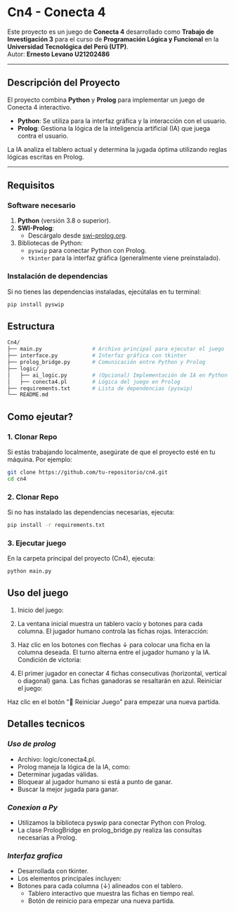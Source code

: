# Cn4 - Conecta 4

Este proyecto es un juego de **Conecta 4** desarrollado como **Trabajo de Investigación 3** para el curso de **Programación Lógica y Funcional** en la **Universidad Tecnológica del Perú (UTP)**.  
Autor: **Ernesto Levano U21202486**  

---

## **Descripción del Proyecto**

El proyecto combina **Python** y **Prolog** para implementar un juego de Conecta 4 interactivo.  
- **Python**: Se utiliza para la interfaz gráfica y la interacción con el usuario.
- **Prolog**: Gestiona la lógica de la inteligencia artificial (IA) que juega contra el usuario.

La IA analiza el tablero actual y determina la jugada óptima utilizando reglas lógicas escritas en Prolog.

---

## **Requisitos**

### **Software necesario**
1. **Python** (versión 3.8 o superior).
2. **SWI-Prolog**:
   - Descárgalo desde [swi-prolog.org](https://www.swi-prolog.org/).
3. Bibliotecas de Python:
   - `pyswip` para conectar Python con Prolog.
   - `tkinter` para la interfaz gráfica (generalmente viene preinstalado).

### **Instalación de dependencias**
Si no tienes las dependencias instaladas, ejecútalas en tu terminal:
```bash
pip install pyswip
```

## **Estructura**
```bash
Cn4/
├── main.py                # Archivo principal para ejecutar el juego
├── interface.py           # Interfaz gráfica con tkinter
├── prolog_bridge.py       # Comunicación entre Python y Prolog
├── logic/
│   ├── ai_logic.py        # (Opcional) Implementación de IA en Python
│   ├── conecta4.pl        # Lógica del juego en Prolog
├── requirements.txt       # Lista de dependencias (pyswip)
└── README.md        
```

## **Como ejeutar?**

### **1. Clonar Repo**
Si estás trabajando localmente, asegúrate de que el proyecto esté en tu máquina. Por ejemplo:
```bash
git clone https://github.com/tu-repositorio/cn4.git
cd cn4
```
### **2. Clonar Repo**
Si no has instalado las dependencias necesarias, ejecuta:
```bash 
pip install -r requirements.txt
```
### **3. Ejecutar juego**
En la carpeta principal del proyecto (Cn4), ejecuta:
```bash 
python main.py
```

## **Uso del juego**

1. Inicio del juego:

2. La ventana inicial muestra un tablero vacío y botones para cada columna.
El jugador humano controla las fichas rojas.
Interacción:

3. Haz clic en los botones con flechas ↓ para colocar una ficha en la columna deseada.
El turno alterna entre el jugador humano y la IA.
Condición de victoria:

4. El primer jugador en conectar 4 fichas consecutivas (horizontal, vertical o diagonal) gana.
Las fichas ganadoras se resaltarán en azul.
Reiniciar el juego:

Haz clic en el botón "🔄 Reiniciar Juego" para empezar una nueva partida.

## **Detalles tecnicos**

### ***Uso de prolog***

- Archivo: logic/conecta4.pl.
- Prolog maneja la lógica de la IA, como:
- Determinar jugadas válidas.
 - Bloquear al jugador humano si está a punto de ganar.
 - Buscar la mejor jugada para ganar.

 ### ***Conexion a Py***

- Utilizamos la biblioteca pyswip para conectar Python con Prolog.
- La clase PrologBridge en prolog_bridge.py realiza las consultas necesarias a Prolog.

 ### ***Interfaz grafica***
- Desarrollada con tkinter.
- Los elementos principales incluyen:
- Botones para cada columna (↓) alineados con el tablero.
  - Tablero interactivo que muestra las fichas en tiempo real.
  - Botón de reinicio para empezar una nueva partida.